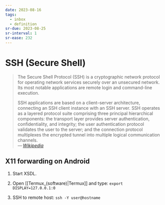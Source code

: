 ```yaml
---
date: 2023-08-16
tags:
  - inbox
  - definition
sr-due: 2023-08-25
sr-interval: 1
sr-ease: 232
---
```


# SSH (Secure Shell)

> The Secure Shell Protocol (SSH) is a cryptographic network protocol for
> operating network services securely over an unsecured network. Its most
> notable applications are remote login and command-line execution.
>
> SSH applications are based on a client–server architecture, connecting an SSH
> client instance with an SSH server. SSH operates as a layered protocol suite
> comprising three principal hierarchical components: the transport layer
> provides server authentication, confidentiality, and integrity; the user
> authentication protocol validates the user to the server; and the connection
> protocol multiplexes the encrypted tunnel into multiple logical communication
> channels.\
> —&thinsp;<cite>[Wikipedia](https://en.wikipedia.org/wiki/Secure_Shell_Protocol)</cite>


## X11 forwarding on Android

1. Start XSDL.

2. Open [[Termux_(software)|Termux]] and type: `export DISPLAY=127.0.0.1:0`

3. SSH to remote host: `ssh -Y user@hostname`
